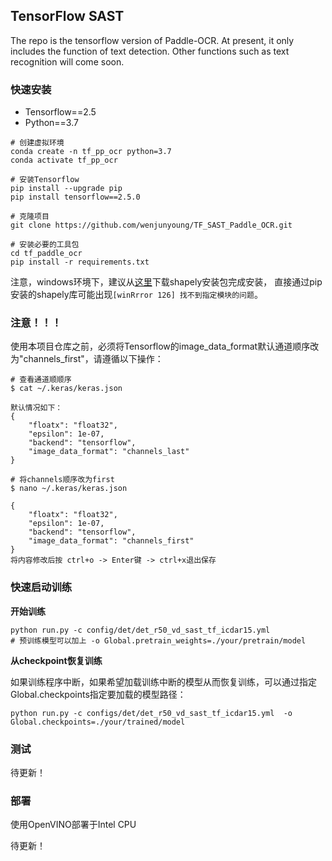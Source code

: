 ## TensorFlow SAST 

The repo is the tensorflow version of Paddle-OCR. At present, it only includes the function of text detection. Other functions such as text recognition will come soon.

### 快速安装

- Tensorflow==2.5
- Python==3.7

```
# 创建虚拟环境
conda create -n tf_pp_ocr python=3.7
conda activate tf_pp_ocr

# 安装Tensorflow
pip install --upgrade pip
pip install tensorflow==2.5.0

# 克隆项目
git clone https://github.com/wenjunyoung/TF_SAST_Paddle_OCR.git

# 安装必要的工具包
cd tf_paddle_ocr
pip install -r requirements.txt
```

注意，windows环境下，建议从[这里](https://www.lfd.uci.edu/~gohlke/pythonlibs/#shapely)下载shapely安装包完成安装，
直接通过pip安装的shapely库可能出现`[winRrror 126] 找不到指定模块的问题`。

### 注意！！！

使用本项目仓库之前，必须将Tensorflow的image_data_format默认通道顺序改为"channels_first"，请遵循以下操作：

```
# 查看通道顺顺序
$ cat ~/.keras/keras.json

默认情况如下：
{
    "floatx": "float32",
    "epsilon": 1e-07,
    "backend": "tensorflow",
    "image_data_format": "channels_last"
}

# 将channels顺序改为first
$ nano ~/.keras/keras.json

{
    "floatx": "float32",
    "epsilon": 1e-07,
    "backend": "tensorflow",
    "image_data_format": "channels_first"
}
将内容修改后按 ctrl+o -> Enter键 -> ctrl+x退出保存

```

### 快速启动训练

**开始训练**

```
python run.py -c config/det/det_r50_vd_sast_tf_icdar15.yml 
# 预训练模型可以加上 -o Global.pretrain_weights=./your/pretrain/model 
```

**从checkpoint恢复训练**

如果训练程序中断，如果希望加载训练中断的模型从而恢复训练，可以通过指定Global.checkpoints指定要加载的模型路径：

```
python run.py -c configs/det/det_r50_vd_sast_tf_icdar15.yml  -o Global.checkpoints=./your/trained/model
```

### 测试

待更新！

### 部署

使用OpenVINO部署于Intel CPU

待更新！

